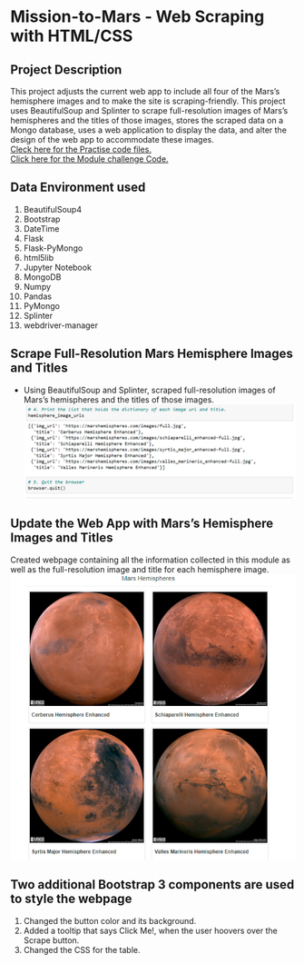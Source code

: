 # Mission-to-Mars - Web Scraping with HTML/CSS

## Project Description
This project adjusts the current web app to include all four of the Mars’s hemisphere images and to make the site is scraping-friendly. This project uses BeautifulSoup and Splinter to scrape full-resolution images of Mars’s hemispheres and the titles of those images, stores the scraped data on a Mongo database, uses a web application to display the data, and alter the design of the web app to accommodate these images.  
[Cleck here for the Practise code files.](https://github.com/ashwinihegde28/Mission-to-Mars.git) <br>
[Click here for the Module challenge Code.](https://github.com/ashwinihegde28/Mission-to-Mars/tree/main/Challenge)

## Data Environment used
1.  BeautifulSoup4 
2.  Bootstrap 
3.  DateTime 
4.  Flask 
5.  Flask-PyMongo 
6.  html5lib 
7.  Jupyter Notebook 
8.  MongoDB 
9.  Numpy 
10. Pandas 
11. PyMongo 
12. Splinter 
13. webdriver-manager

## Scrape Full-Resolution Mars Hemisphere Images and Titles 
- Using BeautifulSoup and Splinter, scraped full-resolution images of Mars’s hemispheres and the titles of those images.
![Dictionary](https://github.com/ashwinihegde28/Mission-to-Mars/blob/main/Challenge/resourse/urlAndImageDict.PNG)

## Update the Web App with Mars’s Hemisphere Images and Titles
Created webpage containing all the information collected in this module as well as the full-resolution image and title for each hemisphere image.
![Final Output](https://github.com/ashwinihegde28/Mission-to-Mars/blob/main/Challenge/resourse/all_hemisphere_image.PNG)


## Two additional Bootstrap 3 components are used to style the webpage
1. Changed the button color and its background.
2. Added a tooltip that says Click Me!, when the user hoovers over the Scrape button.
3. Changed the CSS for the table.
